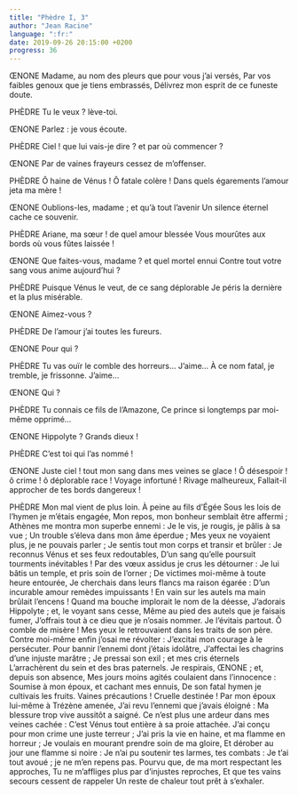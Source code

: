 ```yaml
---
title: "Phèdre I, 3"
author: "Jean Racine"
language: ":fr:"
date: 2019-09-26 20:15:00 +0200
progress: 36
---
```

ŒNONE
Madame, au nom des pleurs que pour vous j’ai versés,
Par vos faibles genoux que je tiens embrassés,
Délivrez mon esprit de ce funeste doute.

PHÈDRE
Tu le veux ? lève-toi.

ŒNONE
Parlez : je vous écoute.

PHÈDRE
Ciel ! que lui vais-je dire ? et par où commencer ?

ŒNONE
Par de vaines frayeurs cessez de m’offenser.

PHÈDRE
Ô haine de Vénus ! Ô fatale colère !
Dans quels égarements l’amour jeta ma mère !

ŒNONE
Oublions-les, madame ; et qu’à tout l’avenir
Un silence éternel cache ce souvenir.

PHÈDRE
Ariane, ma sœur ! de quel amour blessée
Vous mourûtes aux bords où vous fûtes laissée !

ŒNONE
Que faites-vous, madame ? et quel mortel ennui
Contre tout votre sang vous anime aujourd’hui ?

PHÈDRE
Puisque Vénus le veut, de ce sang déplorable
Je péris la dernière et la plus misérable.

ŒNONE
Aimez-vous ?

PHÈDRE
De l’amour j’ai toutes les fureurs.

ŒNONE
Pour qui ?

PHÈDRE
Tu vas ouïr le comble des horreurs…
J’aime… À ce nom fatal, je tremble, je frissonne.
J’aime…

ŒNONE
Qui ?

PHÈDRE
Tu connais ce fils de l’Amazone,
Ce prince si longtemps par moi-même opprimé…

ŒNONE
Hippolyte ? Grands dieux !

PHÈDRE
C’est toi qui l’as nommé !

ŒNONE
Juste ciel ! tout mon sang dans mes veines se glace !
Ô désespoir ! ô crime ! ô déplorable race !
Voyage infortuné ! Rivage malheureux,
Fallait-il approcher de tes bords dangereux !

PHÈDRE
Mon mal vient de plus loin. À peine au fils d’Égée
Sous les lois de l’hymen je m’étais engagée,
Mon repos, mon bonheur semblait être affermi ;
Athènes me montra mon superbe ennemi :
Je le vis, je rougis, je pâlis à sa vue ;
Un trouble s’éleva dans mon âme éperdue ;
Mes yeux ne voyaient plus, je ne pouvais parler ;
Je sentis tout mon corps et transir et brûler :
Je reconnus Vénus et ses feux redoutables,
D’un sang qu’elle poursuit tourments inévitables !
Par des vœux assidus je crus les détourner :
Je lui bâtis un temple, et pris soin de l’orner ;
De victimes moi-même à toute heure entourée,
Je cherchais dans leurs flancs ma raison égarée :
D’un incurable amour remèdes impuissants !
En vain sur les autels ma main brûlait l’encens !
Quand ma bouche implorait le nom de la déesse,
J’adorais Hippolyte ; et, le voyant sans cesse,
Même au pied des autels que je faisais fumer,
J’offrais tout à ce dieu que je n’osais nommer.
Je l’évitais partout. Ô comble de misère !
Mes yeux le retrouvaient dans les traits de son père.
Contre moi-même enfin j’osai me révolter :
J’excitai mon courage à le persécuter.
Pour bannir l’ennemi dont j’étais idolâtre,
J’affectai les chagrins d’une injuste marâtre ;
Je pressai son exil ; et mes cris éternels
L’arrachèrent du sein et des bras paternels.
Je respirais, ŒNONE ; et, depuis son absence,
Mes jours moins agités coulaient dans l’innocence :
Soumise à mon époux, et cachant mes ennuis,
De son fatal hymen je cultivais les fruits.
Vaines précautions ! Cruelle destinée !
Par mon époux lui-même à Trézène amenée,
J’ai revu l’ennemi que j’avais éloigné :
Ma blessure trop vive aussitôt a saigné.
Ce n’est plus une ardeur dans mes veines cachée :
C’est Vénus tout entière à sa proie attachée.
J’ai conçu pour mon crime une juste terreur ;
J’ai pris la vie en haine, et ma flamme en horreur ;
Je voulais en mourant prendre soin de ma gloire,
Et dérober au jour une flamme si noire :
Je n’ai pu soutenir tes larmes, tes combats :
Je t’ai tout avoué ; je ne m’en repens pas.
Pourvu que, de ma mort respectant les approches,
Tu ne m’affliges plus par d’injustes reproches,
Et que tes vains secours cessent de rappeler
Un reste de chaleur tout prêt à s’exhaler.